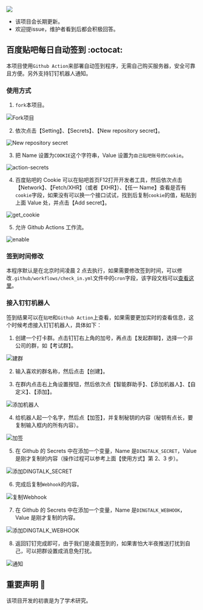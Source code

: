 
[![](https://img.shields.io/badge/python-3.6-brightgreen.svg)](https://www.python.org/downloads/)

- 该项目会长期更新。
- 欢迎提issue，维护者看到后都会积极回答。

## 百度贴吧每日自动签到 :octocat:

本项目使用`Github Action`来部署自动签到程序，无需自己购买服务器，安全可靠且方便。另外支持钉钉机器人通知。

### 使用方式

1. `fork`本项目。

![Fork项目](https://tva1.sinaimg.cn/large/008i3skNgy1gvbcpgto6dj620k0u079i02.jpg)

2. 依次点击【Setting】、【Secrets】、【New repository secret】。

![New repository secret](https://tva1.sinaimg.cn/large/008i3skNgy1gvbct5z1laj61yc0u0jwe02.jpg)

3. 把 Name 设置为`COOKIE`这个字符串，Value 设置为`自己贴吧账号的Cookie`。

![action-secrets](https://tva1.sinaimg.cn/large/008i3skNgy1gvbcyg7krpj61wl0u0whm02.jpg)

4. 百度贴吧的 Cookie 可以在贴吧首页F12打开开发者工具，然后依次点击【Network】、【Fetch/XHR】（或者【XHR】）、【任一 Name】查看是否有`cookie`字段，如果没有可以换一个接口试试，找到后复制`cookie`的值，粘贴到上面 Value 处，并点击【Add secret】。

![get_cookie](https://tva1.sinaimg.cn/large/008i3skNgy1gvbd63xbr1j61ve0u0tk902.jpg)

5. 允许 Github Actions 工作流。

![enable](https://tva1.sinaimg.cn/large/008i3skNgy1gvbd0y864mj61k60ry41502.jpg)

### 签到时间修改

本程序默认是在北京时间凌晨 2 点去执行，如果需要修改签到时间，可以修改`.github/workflows/check_in.yml`文件中的`cron`字段，该字段文档可以[查看这里](https://docs.github.com/en/actions/reference/events-that-trigger-workflows)。

### 接入钉钉机器人

签到结果可以在`贴吧`和`Github Action`上查看，如果需要更加实时的查看信息，这个时候考虑接入钉钉机器人，具体如下：

1. 创建一个打卡群。点击钉钉右上角的加号，再点击【发起群聊】，选择一个非公司的群，如【考试群】。

![建群](https://tva1.sinaimg.cn/large/008i3skNgy1gvbdb03u9vj611m0u0dhi02.jpg)

2. 输入喜欢的群名称，然后点击【创建】。

3. 在群内点击右上角设置按钮，然后依次点【智能群助手】、【添加机器人】、【自定义】、【添加】。

![添加机器人](https://tva1.sinaimg.cn/large/008i3skNgy1gvbdba2gdxj611u0tu0vs02.jpg)

4. 给机器人起一个名字，然后点【加签】，并复制秘钥的内容（秘钥有点长，要复制输入框内的所有内容）。

![加签](https://tva1.sinaimg.cn/large/008i3skNgy1gvbdcxzaflj61160tq76c02.jpg)

5. 在 Github 的 Secrets 中在添加一个变量，Name 是`DINGTALK_SECRET`，Value 是刚才复制的内容（操作过程可以参考上面【使用方式】第 2、3 步）。

![添加DINGTALK_SECRET](https://tva1.sinaimg.cn/large/008i3skNgy1gvbdj79mvpj61ye0u0q6802.jpg)

6. 完成后复制`Webhook`的内容。

![复制Webhook](https://tva1.sinaimg.cn/large/008i3skNgy1gvbdcxzaflj61160tq76c02.jpg)

7. 在 Github 的 Secrets 中在添加一个变量，Name 是`DINGTALK_WEBHOOK`，Value 是刚才复制的内容。

![添加DINGTALK_WEBHOOK](https://tva1.sinaimg.cn/large/008i3skNgy1gvbdn4tz9dj61xi0u0q6902.jpg)

8. 返回钉钉完成即可，由于我们是凌晨签到的，如果害怕大半夜推送打扰到自己，可以把群设置成消息免打扰。

![通知](https://tva1.sinaimg.cn/large/008i3skNgy1gvbeh6sescj60h40ni75w02.jpg)



## 重要声明 :loudspeaker:
该项目开发的初衷是为了学术研究。


